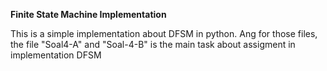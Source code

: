 **Finite State Machine Implementation**

This is a simple implementation about DFSM in python. Ang for those files, the file "Soal4-A" and "Soal-4-B" is the main task about assigment in implementation DFSM
